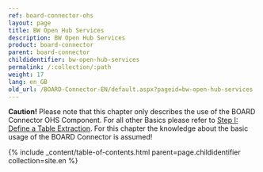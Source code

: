 ```yaml
---
ref: board-connector-ohs
layout: page
title: BW Open Hub Services
description: BW Open Hub Services
product: board-connector
parent: board-connector
childidentifier: bw-open-hub-services
permalink: /:collection/:path
weight: 17
lang: en_GB
old_url: /BOARD-Connector-EN/default.aspx?pageid=bw-open-hub-services
---
```


**Caution!** Please note that this chapter only describes the use of the BOARD Connector OHS Component. For all other Basics please refer to [Step I: Define a Table Extraction](./getting-started-table/step1-define-table-extraction). For this chapter the knowledge about the basic usage of the BOARD Connector is assumed! 

{% include _content/table-of-contents.html parent=page.childidentifier collection=site.en %}
